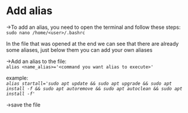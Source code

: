 # Add alias 

->To add an alias, you need to open the terminal and follow these steps:<br>
`sudo nano /home/<user>/.bashrc`

In the file that was opened at the end we can see that there are already some aliases, just below them you can add your own aliases

->Add an alias to the file:<br>
`alias <name_alias>='<command you want alias to execute>'`

example:<br>
*`alias startall='sudo apt update && sudo apt upgrade && sudo apt install -f && sudo apt autoremove && sudo apt autoclean && sudo apt install -f'`*

->save the file
